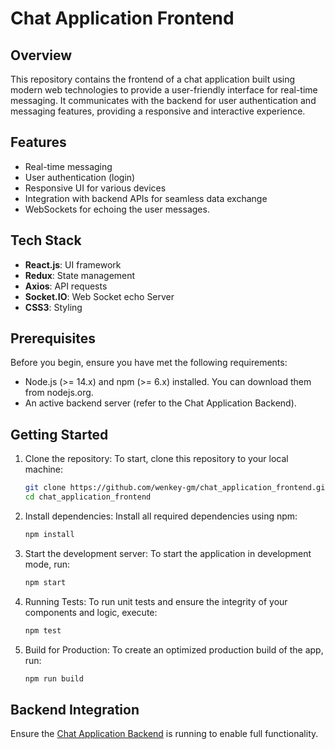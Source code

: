 # Chat Application Frontend

## Overview

This repository contains the frontend of a chat application built using modern web technologies to provide a user-friendly interface for real-time messaging. It communicates with the backend for user authentication and messaging features, providing a responsive and interactive experience.

## Features

- Real-time messaging
- User authentication (login)
- Responsive UI for various devices
- Integration with backend APIs for seamless data exchange
- WebSockets for echoing the user messages.

## Tech Stack

- **React.js**: UI framework
- **Redux**: State management
- **Axios**: API requests
- **Socket.IO**: Web Socket echo Server
- **CSS3**: Styling

## Prerequisites

Before you begin, ensure you have met the following requirements:

- Node.js (>= 14.x) and npm (>= 6.x) installed. You can download them from nodejs.org.
- An active backend server (refer to the Chat Application Backend).

## Getting Started

1. Clone the repository:
    To start, clone this repository to your local machine:

   ```bash
   git clone https://github.com/wenkey-gm/chat_application_frontend.git
   cd chat_application_frontend
   ```

2. Install dependencies:
    Install all required dependencies using npm:

    ```bash
    npm install
    ```

3. Start the development server:
    To start the application in development mode, run:

    ```bash
    npm start
    ```

4. Running Tests:
    To run unit tests and ensure the integrity of your components and logic, execute:

    ```bash
    npm test
    ```

5. Build for Production:
    To create an optimized production build of the app, run:

    ```bash
    npm run build
    ```

## Backend Integration

Ensure the [Chat Application Backend](https://github.com/wenkey-gm/chat_application_backend) is running to enable full functionality.
